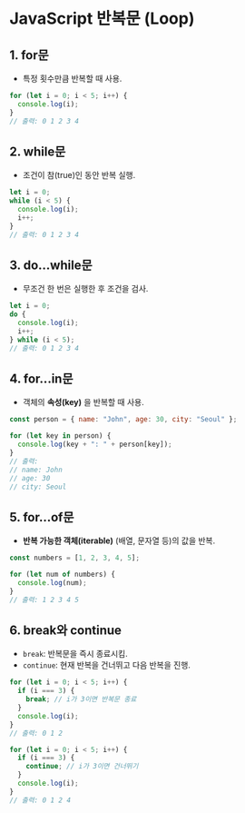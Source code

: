 # JavaScript 반복문 (Loop)

## 1. for문

- 특정 횟수만큼 반복할 때 사용.
  
```javascript
for (let i = 0; i < 5; i++) {
  console.log(i);
}
// 출력: 0 1 2 3 4
```

## 2. while문

- 조건이 참(true)인 동안 반복 실행.

```javascript
let i = 0;
while (i < 5) {
  console.log(i);
  i++;
}
// 출력: 0 1 2 3 4
```

## 3. do...while문

- 무조건 한 번은 실행한 후 조건을 검사.

```javascript
let i = 0;
do {
  console.log(i);
  i++;
} while (i < 5);
// 출력: 0 1 2 3 4
```

## 4. for...in문

- 객체의 **속성(key)** 을 반복할 때 사용.

```javascript
const person = { name: "John", age: 30, city: "Seoul" };

for (let key in person) {
  console.log(key + ": " + person[key]);
}
// 출력:
// name: John
// age: 30
// city: Seoul
```

## 5. for...of문

- **반복 가능한 객체(iterable)** (배열, 문자열 등)의 값을 반복.

```javascript
const numbers = [1, 2, 3, 4, 5];

for (let num of numbers) {
  console.log(num);
}
// 출력: 1 2 3 4 5
```

## 6. break와 continue

- `break`: 반복문을 즉시 종료시킴.
- `continue`: 현재 반복을 건너뛰고 다음 반복을 진행.

```javascript
for (let i = 0; i < 5; i++) {
  if (i === 3) {
    break; // i가 3이면 반복문 종료
  }
  console.log(i);
}
// 출력: 0 1 2

for (let i = 0; i < 5; i++) {
  if (i === 3) {
    continue; // i가 3이면 건너뛰기
  }
  console.log(i);
}
// 출력: 0 1 2 4
```
